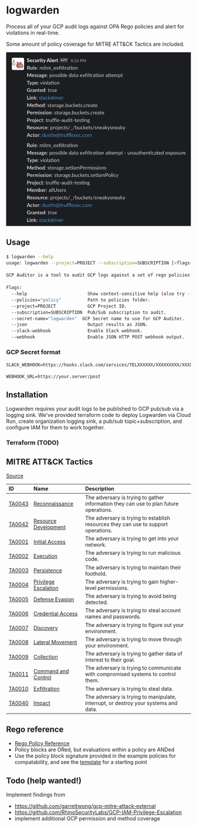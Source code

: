# logwarden

Process all of your GCP audit logs against OPA Rego policies and alert for violations in real-time.

Some amount of policy coverage for MITRE ATT&CK Tactics are included.

![Slack alerts created by logwarden](resources/slack_alerts.png)

## Usage

```bash
$ logwarden --help
usage: logwarden --project=PROJECT --subscription=SUBSCRIPTION [<flags>]

GCP Auditor is a tool to audit GCP logs against a set of rego policies.

Flags:
  --help                       Show context-sensitive help (also try --help-long and --help-man).
  --policies="policy"          Path to policies folder.
  --project=PROJECT            GCP Project ID.
  --subscription=SUBSCRIPTION  Pub/Sub subscription to audit.
  --secret-name="logwarden"  GCP Secret name to use for GCP Auditor.
  --json                       Output results as JSON.
  --slack-webhook              Enable Slack webhook.
  --webhook                    Enable JSON HTTP POST webhook output.
```

### GCP Secret format

```
SLACK_WEBHOOK=https://hooks.slack.com/services/TELXXXXXX/XXXXXXXXX/XXXXXXXXXXXXXXXXX

WEBHOOK_URL=https://your.server/post
```

## Installation

Logwarden requires your audit logs to be published to GCP pub/sub via a logging sink.
We've provided terraform code to deploy Logwarden via Cloud Run, create organization logging sink, a pub/sub topic+subscription, and configure IAM for them to work together.

### Terraform (TODO)


## MITRE ATT&CK Tactics

[Source](https://attack.mitre.orghttps://attack.mitre.org/tactics/enterprise/)

|ID|Name|Description|
|:----|:----|:----|
|[TA0043](https://attack.mitre.org/tactics/TA0043)|[Reconnaissance](https://attack.mitre.org/tactics/TA0043)|The adversary is trying to gather information they can use to plan future operations.|
|[TA0042](https://attack.mitre.org/tactics/TA0042)|[Resource Development](https://attack.mitre.org/tactics/TA0042)|The adversary is trying to establish resources they can use to support operations.|
|[TA0001](https://attack.mitre.org/tactics/TA0001)|[Initial Access](https://attack.mitre.org/tactics/TA0001)|The adversary is trying to get into your network.|
|[TA0002](https://attack.mitre.org/tactics/TA0002)|[Execution](https://attack.mitre.org/tactics/TA0002)|The adversary is trying to run malicious code.|
|[TA0003](https://attack.mitre.org/tactics/TA0003)|[Persistence](https://attack.mitre.org/tactics/TA0003)|The adversary is trying to maintain their foothold.|
|[TA0004](https://attack.mitre.org/tactics/TA0004)|[Privilege Escalation](https://attack.mitre.org/tactics/TA0004)|The adversary is trying to gain higher-level permissions.|
|[TA0005](https://attack.mitre.org/tactics/TA0005)|[Defense Evasion](https://attack.mitre.org/tactics/TA0005)|The adversary is trying to avoid being detected.|
|[TA0006](https://attack.mitre.org/tactics/TA0006)|[Credential Access](https://attack.mitre.org/tactics/TA0006)|The adversary is trying to steal account names and passwords.|
|[TA0007](https://attack.mitre.org/tactics/TA0007)|[Discovery](https://attack.mitre.org/tactics/TA0007)|The adversary is trying to figure out your environment.|
|[TA0008](https://attack.mitre.org/tactics/TA0008)|[Lateral Movement](https://attack.mitre.org/tactics/TA0008)|The adversary is trying to move through your environment.|
|[TA0009](https://attack.mitre.org/tactics/TA0009)|[Collection](https://attack.mitre.org/tactics/TA0009)|The adversary is trying to gather data of interest to their goal.|
|[TA0011](https://attack.mitre.org/tactics/TA0011)|[Command and Control](https://attack.mitre.org/tactics/TA0011)|The adversary is trying to communicate with compromised systems to control them.|
|[TA0010](https://attack.mitre.org/tactics/TA0010)|[Exfiltration](https://attack.mitre.org/tactics/TA0010)|The adversary is trying to steal data.|
|[TA0040](https://attack.mitre.org/tactics/TA0040)|[Impact](https://attack.mitre.org/tactics/TA0040)|The adversary is trying to manipulate, interrupt, or destroy your systems and data.|

## Rego reference

- [Rego Policy Reference](https://www.openpolicyagent.org/docs/latest/policy-reference/)
- Policy blocks are ORed, but evaluations within a policy are ANDed
- Use the policy block signature provided in the example policies for compatability, and see the [template](policy/gcp/template.rego) for a starting point

## Todo (help wanted!)

Implement findings from
- https://github.com/garrettwong/gcp-mitre-attack-external
- https://github.com/RhinoSecurityLabs/GCP-IAM-Privilege-Escalation
- implement additional GCP permission and method coverage
